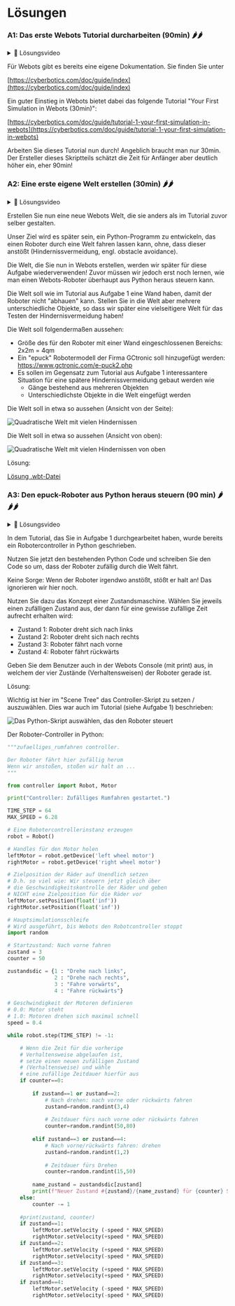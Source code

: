 # Lösungen

### A1: Das erste Webots Tutorial durcharbeiten (90min) 🌶️🌶️

<details>
<summary>
🎦 Lösungsvideo
</summary>
<iframe width="560" height="315" src="https://www.youtube.com/embed/6m239dRzwaQ?si=KkJ1AhFg5I7Li0F_" title="YouTube video player" frameborder="0" allow="accelerometer; autoplay; clipboard-write; encrypted-media; gyroscope; picture-in-picture; web-share" allowfullscreen></iframe>
</details>


Für Webots gibt es bereits eine eigene Dokumentation. Sie finden Sie unter

[https://cyberbotics.com/doc/guide/index](https://cyberbotics.com/doc/guide/index)

Ein guter Einstieg in Webots bietet dabei das folgende Tutorial "Your First Simulation in Webots (30min)":

[https://cyberbotics.com/doc/guide/tutorial-1-your-first-simulation-in-webots](https://cyberbotics.com/doc/guide/tutorial-1-your-first-simulation-in-webots)

Arbeiten Sie dieses Tutorial nun durch! Angeblich braucht man nur 30min. Der Ersteller dieses Skriptteils schätzt die Zeit für Anfänger aber deutlich höher ein, eher 90min!

### A2: Eine erste eigene Welt erstellen (30min) 🌶️🌶️

<details>
<summary>
🎦 Lösungsvideo
</summary>
<iframe width="560" height="315" src="https://www.youtube.com/embed/23rw6g0iDc8?si=gpFvk4wXaSvuQm8L" title="YouTube video player" frameborder="0" allow="accelerometer; autoplay; clipboard-write; encrypted-media; gyroscope; picture-in-picture; web-share" allowfullscreen></iframe>
</details>


Erstellen Sie nun eine neue Webots Welt, die sie anders als im Tutorial zuvor selber gestalten.

Unser Ziel wird es später sein, ein Python-Programm zu entwickeln, das einen Roboter durch eine Welt fahren lassen kann, ohne, dass dieser anstößt (Hindernissvermeidung, engl. obstacle avoidance).

Die Welt, die Sie nun in Webots erstellen, werden wir später für diese Aufgabe wiederverwenden! Zuvor müssen wir jedoch erst noch lernen, wie man einen Webots-Roboter überhaupt aus Python heraus steuern kann.

Die Welt soll wie im Tutorial aus Aufgabe 1 eine Wand haben, damit der Roboter nicht "abhauen" kann. Stellen Sie in die Welt aber mehrere unterschiedliche Objekte, so dass wir später eine vielseitigere Welt für das Testen der Hindernisvermeidung haben!

Die Welt soll folgendermaßen aussehen:

- Größe des für den Roboter mit einer Wand eingeschlossenen Bereichs: 2x2m = 4qm
- Ein "epuck" Robotermodell der Firma GCtronic soll hinzugefügt werden: https://www.gctronic.com/e-puck2.php
- Es sollen im Gegensatz zum Tutorial aus Aufgabe 1 interessantere Situation für eine spätere Hindernissvermeidung gebaut werden wie
    -  Gänge bestehend aus mehreren Objekten
    -  Unterschiedlichste Objekte in die Welt eingefügt werden
 
Die Welt soll in etwa so aussehen (Ansicht von der Seite):

![Quadratische Welt mit vielen Hindernissen](images/webots_quadratische_welt_viele_hindernisse.png)

Die Welt soll in etwa so aussehen (Ansicht von oben):

![Quadratische Welt mit vielen Hindernissen von oben](images/webots_quadratische_welt_viele_hindernisse_topview.png)

Lösung:

[Lösung .wbt-Datei](webots_loesungen/eigene_welt_viele_hindernisse/worlds/quadratische_welt_viele_hindernisse.wbt)

### A3: Den epuck-Roboter aus Python heraus steuern (90 min) 🌶️🌶️🌶️

<details>
<summary>
🎦 Lösungsvideo
</summary>
<iframe width="560" height="315" src="https://www.youtube.com/embed/Knayk-MdgtM?si=G65vBcLvMG4WlKFp" title="YouTube video player" frameborder="0" allow="accelerometer; autoplay; clipboard-write; encrypted-media; gyroscope; picture-in-picture; web-share" allowfullscreen></iframe>
</details>


In dem Tutorial, das Sie in Aufgabe 1 durchgearbeitet haben, wurde bereits ein Robotercontroller in Python geschrieben.

Nutzen Sie jetzt den bestehenden Python Code und schreiben Sie den Code so um, dass der Roboter zufällig durch die Welt fährt.

Keine Sorge: Wenn der Roboter irgendwo anstößt, stößt er halt an! Das ignorieren wir hier noch.

Nutzen Sie dazu das Konzept einer Zustandsmaschine. Wählen Sie jeweils einen zufälligen Zustand aus, der dann für eine gewisse zufällige Zeit aufrecht erhalten wird:

- Zustand 1: Roboter dreht sich nach links
- Zustand 2: Roboter dreht sich nach rechts
- Zustand 3: Roboter fährt nach vorne
- Zustand 4: Roboter fährt rückwärts

Geben Sie dem Benutzer auch in der Webots Console (mit print) aus, in welchem der vier Zustände (Verhaltensweisen) der Roboter gerade ist.

Lösung:

Wichtig ist hier im "Scene Tree" das Controller-Skript zu setzen / auszuwählen. Dies war auch im Tutorial (siehe Aufgabe 1) beschrieben:

![Das Python-Skript auswählen, das den Roboter steuert](images/webots_controller_script_setzen.png)

Der Roboter-Controller in Python:


```python
"""zufaelliges_rumfahren controller.

Der Roboter fährt hier zufällig herum
Wenn wir anstoßen, stoßen wir halt an ...
"""

from controller import Robot, Motor

print("Controller: Zufälliges Rumfahren gestartet.")

TIME_STEP = 64
MAX_SPEED = 6.28

# Eine Robotercontrollerinstanz erzeugen
robot = Robot()

# Handles für den Motor holen
leftMotor = robot.getDevice('left wheel motor')
rightMotor = robot.getDevice('right wheel motor')

# Zielposition der Räder auf Unendlich setzen
# D.h. so viel wie: Wir steuern jetzt gleich über
# die Geschwindigkeitskontrolle der Räder und geben
# NICHT eine Zielposition für die Räder vor
leftMotor.setPosition(float('inf'))
rightMotor.setPosition(float('inf'))

# Hauptsimulationsschleife
# Wird ausgeführt, bis Webots den Robotcontroller stoppt
import random

# Startzustand: Nach vorne fahren
zustand = 3
counter = 50

zustandsdic = {1 : "Drehe nach links",
               2 : "Drehe nach rechts",
               3 : "Fahre vorwärts",
               4 : "Fahre rückwärts"}

# Geschwindigkeit der Motoren definieren
# 0.0: Motor steht
# 1.0: Motoren drehen sich maximal schnell
speed = 0.4

while robot.step(TIME_STEP) != -1:

    # Wenn die Zeit für die vorherige
    # Verhaltensweise abgelaufen ist,
    # setze einen neuen zufälligen Zustand
    # (Verhaltensweise) und wähle
    # eine zufällige Zeitdauer hierfür aus
    if counter==0:
                
        if zustand==1 or zustand==2:
            # Nach drehen: nach vorne oder rückwärts fahren
            zustand=random.randint(3,4)
            
            # Zeitdauer fürs nach vorne oder rückwärts fahren
            counter=random.randint(50,80)
            
        elif zustand==3 or zustand==4:
            # Nach vorne/rückwärts fahren: drehen
            zustand=random.randint(1,2)
            
            # Zeitdauer fürs Drehen
            counter=random.randint(15,50)
                        
        name_zustand = zustandsdic[zustand]
        print(f"Neuer Zustand #{zustand}/{name_zustand} für {counter} Schritte.")
    else:
        counter -= 1
        
    #print(zustand, counter)
    if zustand==1:
        leftMotor.setVelocity (-speed * MAX_SPEED)
        rightMotor.setVelocity(+speed * MAX_SPEED)        
    if zustand==2:
        leftMotor.setVelocity (+speed * MAX_SPEED)
        rightMotor.setVelocity(-speed * MAX_SPEED)
    if zustand==3:
        leftMotor.setVelocity (+speed * MAX_SPEED)
        rightMotor.setVelocity(+speed * MAX_SPEED)
    if zustand==4:
        leftMotor.setVelocity (-speed * MAX_SPEED)
        rightMotor.setVelocity(-speed * MAX_SPEED)
```
